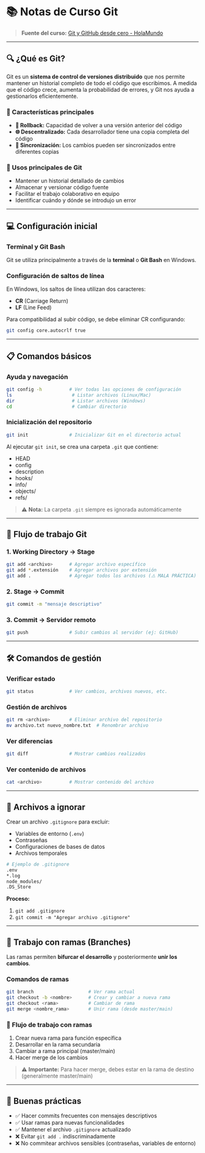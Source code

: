 # 📚 Notas de Curso Git

> **Fuente del curso:** [Git y GitHub desde cero - HolaMundo](https://www.youtube.com/watch?v=VdGzPZ31ts8&t=14s&ab_channel=HolaMundo)

---

## 🔍 ¿Qué es Git?

Git es un **sistema de control de versiones distribuido** que nos permite mantener un historial completo de todo el código que escribimos. A medida que el código crece, aumenta la probabilidad de errores, y Git nos ayuda a gestionarlos eficientemente.

### 🔑 Características principales

- **📜 Rollback:** Capacidad de volver a una versión anterior del código
- **🌐 Descentralizado:** Cada desarrollador tiene una copia completa del código
- **🔄 Sincronización:** Los cambios pueden ser sincronizados entre diferentes copias

### 🎯 Usos principales de Git

- Mantener un historial detallado de cambios
- Almacenar y versionar código fuente
- Facilitar el trabajo colaborativo en equipo
- Identificar cuándo y dónde se introdujo un error

---

## 💻 Configuración inicial

### Terminal y Git Bash
Git se utiliza principalmente a través de la **terminal** o **Git Bash** en Windows.

### Configuración de saltos de línea

En Windows, los saltos de línea utilizan dos caracteres:
- **CR** (Carriage Return)
- **LF** (Line Feed)

Para compatibilidad al subir código, se debe eliminar CR configurando:
```bash
git config core.autocrlf true
```

---

## 📋 Comandos básicos

### Ayuda y navegación
```bash
git config -h          # Ver todas las opciones de configuración
ls                      # Listar archivos (Linux/Mac)
dir                     # Listar archivos (Windows)
cd                      # Cambiar directorio
```

### Inicialización del repositorio
```bash
git init               # Inicializar Git en el directorio actual
```

Al ejecutar `git init`, se crea una carpeta `.git` que contiene:
- HEAD
- config
- description
- hooks/
- info/
- objects/
- refs/

> ⚠️ **Nota:** La carpeta `.git` siempre es ignorada automáticamente

---

## 🔄 Flujo de trabajo Git

### 1. **Working Directory → Stage**
```bash
git add <archivo>      # Agregar archivo específico
git add *.extensión    # Agregar archivos por extensión
git add .              # Agregar todos los archivos (⚠️ MALA PRÁCTICA)
```

### 2. **Stage → Commit**
```bash
git commit -m "mensaje descriptivo"
```

### 3. **Commit → Servidor remoto**
```bash
git push               # Subir cambios al servidor (ej: GitHub)
```

---

## 🛠️ Comandos de gestión

### Verificar estado
```bash
git status             # Ver cambios, archivos nuevos, etc.
```

### Gestión de archivos
```bash
git rm <archivo>       # Eliminar archivo del repositorio
mv archivo.txt nuevo_nombre.txt  # Renombrar archivo
```

### Ver diferencias
```bash
git diff               # Mostrar cambios realizados
```

### Ver contenido de archivos
```bash
cat <archivo>          # Mostrar contenido del archivo
```

---

## 🚫 Archivos a ignorar

Crear un archivo `.gitignore` para excluir:
- Variables de entorno (`.env`)
- Contraseñas
- Configuraciones de bases de datos
- Archivos temporales

```bash
# Ejemplo de .gitignore
.env
*.log
node_modules/
.DS_Store
```

**Proceso:**
1. `git add .gitignore`
2. `git commit -m "Agregar archivo .gitignore"`

---

## 🌿 Trabajo con ramas (Branches)

Las ramas permiten **bifurcar el desarrollo** y posteriormente **unir los cambios**.

### Comandos de ramas
```bash
git branch                    # Ver rama actual
git checkout -b <nombre>      # Crear y cambiar a nueva rama
git checkout <rama>           # Cambiar de rama
git merge <nombre_rama>       # Unir rama (desde master/main)
```

### 📝 Flujo de trabajo con ramas
1. Crear nueva rama para función específica
2. Desarrollar en la rama secundaria
3. Cambiar a rama principal (master/main)
4. Hacer merge de los cambios

> ⚠️ **Importante:** Para hacer merge, debes estar en la rama de destino (generalmente master/main)

---

## 📝 Buenas prácticas

- ✅ Hacer commits frecuentes con mensajes descriptivos
- ✅ Usar ramas para nuevas funcionalidades
- ✅ Mantener el archivo `.gitignore` actualizado
- ❌ Evitar `git add .` indiscriminadamente
- ❌ No commitear archivos sensibles (contraseñas, variables de entorno)